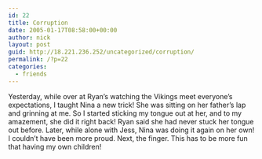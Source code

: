 ```yaml
---
id: 22
title: Corruption
date: 2005-01-17T08:58:00+00:00
author: nick
layout: post
guid: http://18.221.236.252/uncategorized/corruption/
permalink: /?p=22
categories:
  - friends
---
```

Yesterday, while over at Ryan&#8217;s watching the Vikings meet everyone&#8217;s expectations, I taught Nina a new trick! She was sitting on her father&#8217;s lap and grinning at me. So I started sticking my tongue out at her, and to my amazement, she did it right back! Ryan said she had never stuck her tongue out before. Later, while alone with Jess, Nina was doing it again on her own! I couldn&#8217;t have been more proud. Next, the finger. This has to be more fun that having my own children!